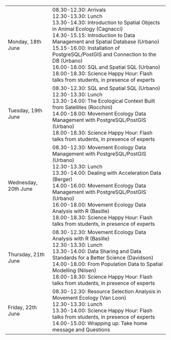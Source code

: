 <br>
<br>
<br>
<br>
<br>
<br><br>
<br>
<br>
<br>
<br>
<br><br>
<br>
<br>
<br>
<br>
<br><br>
<br>
<br>
<br>
<br>
<br><br>
<br>
<br>
<br><br>
<br>
<table> 
<tr><td>Monday, 18th June</td> 
<td>
08.30-12.30: Arrivals<br>
12.30-13.30: Lunch<br>
13.30-14.30: Introduction to Spatial Objects in Animal Ecology (Cagnacci)<br>
14.30-15.15: Introduction to Data Management and Spatial Database (Urbano)<br>
15.15-16.00: Installation of PostgreSQL/PostGIS and Connection to the DB (Urbano)<br>
16.00-18.00: SQL and Spatial SQL (Urbano)<br>
18.00-18.30: Science Happy Hour: Flash talks from students, in presence of experts<br>
</td> 
</tr> 
<tr><td>Tuesday, 19th June</td> 
<td>
08.30-12.30: SQL and Spatial SQL (Urbano)<br>
12.30-13.30: Lunch<br>
13.30-14.00: The Ecological Context Built from Satellites (Rocchini)<br>
14.00-18.00: Movement Ecology Data Management with PostgreSQL/PostGIS (Urbano)<br>
18.00-18.30: Science Happy Hour: Flash talks from students, in presence of experts<br>
</td> 
</tr> 
<tr><td>Wednesday, 20th June</td> 
<td>
08.30-12.30: Movement Ecology Data Management with PostgreSQL/PostGIS (Urbano)<br>
12.30-13.30: Lunch<br>
13.30-14.00: Dealing with Acceleration Data (Berger)<br>
14.00-16.00: Movement Ecology Data Management with PostgreSQL/PostGIS (Urbano)<br>
16.00-18.00: Movement Ecology Data Analysis with R (Basille)<br>
18.00-18.30: Science Happy Hour: Flash talks from students, in presence of experts<br>
</td> 
</tr> 
<tr><td>Thursday, 21th June</td> 
<td>
08.30-12.30: Movement Ecology Data Analysis with R (Basille)<br>
12.30-13.30: Lunch<br>
13.30-14.00: Data Sharing and Data Standards for a Better Science (Davidson)<br>  
14.00-18.00: From Population Data to Spatial Modelling (Nilsen)<br>
18.00-18.30: Science Happy Hour: Flash talks from students, in presence of experts<br>
</td> 
</tr> 
<tr><td>Friday, 22th June</td> 
<td>
08.30-12.30: Resource Selection Analysis in Movement Ecology (Van Loon)<br>
12.30-13.30: Lunch<br>
13.30-14.00: Science Happy Hour: Flash talks from students, in presence of experts<br>
14.00-15.00: Wrapping up: Take home message and Questions<br>
</td> 
</tr> 
</table>

